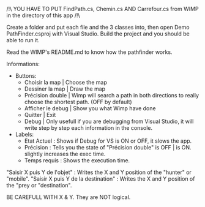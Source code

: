 /!\ YOU HAVE TO PUT FindPath.cs, Chemin.cs AND Carrefour.cs from WIMP in the directory of this app /!\

Create a folder and put each file and the 3 classes into, then open Demo PathFinder.csproj with Visual Studio.
Build the project and you should be able to run it.

Read the WIMP's README.md to know how the pathfinder works.

Informations:

- Buttons:
    - Choisir la map | Choose the map
    - Dessiner la map | Draw the map
    - Précision double | Wimp will search a path in both directions to really choose the shortest path. (OFF by default)
    - Afficher le debug | Show you what Wimp have done
    - Quitter | Exit
    - Debug | Only usefull if you are debugging from Visual Studio, it will write step by step each information in the console.
- Labels:
    - Etat Actuel : Shows if Debug for VS is ON or OFF, it slows the app.
    - Précision : Tells you the state of "Précision double" <normal> is OFF | <double> is ON. slightly increases the exec time.
    - Temps requis : Shows the execution time.

"Saisir X puis Y de l'objet" : Writes the X and Y position of the "hunter" or "mobile".
"Saisir X puis Y de la destination" : Writes the X and Y position of the "prey or "destination".

BE CAREFULL WITH X & Y. They are NOT logical.

